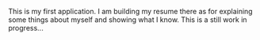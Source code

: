 This is my first application.
I am building my resume there as for explaining some things about myself
and showing what I know.
This is a still work in progress...
